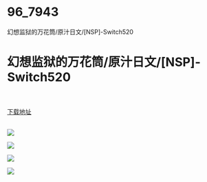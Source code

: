 # 96_7943
幻想监狱的万花筒/原汁日文/[NSP]-Switch520
# 幻想监狱的万花筒/原汁日文/[NSP]-Switch520
 <br/></br>
[下载地址](https://www.switch520.cc/article/7943 "下载地址")
<br/></br>

<p><img src="https://www.switch520.cc/muke_img/upload_art_editor_20201219-1_4051e2526850502f4cf4b8b90b3ff514.jpg"></p>
<p><img src="https://www.switch520.cc/muke_img/upload_art_editor_20201219-1_f957278d99aba03f71cf90c0c808841b.jpg"></p>
<p><img src="https://www.switch520.cc/muke_img/upload_art_editor_20201219-1_79196087ee33302ec0b7c90959151f14.jpg"></p>
<p><img src="https://www.switch520.cc/muke_img/upload_art_editor_20201219-1_c2dd1b85bcb72c223d915e845616931f.jpg"></p>
<p><strong><span style="color:#D9D9D9">&nbsp;</span></strong></p>
<p><strong><span style="color:#D9D9D9">&nbsp;</span></strong></p>
